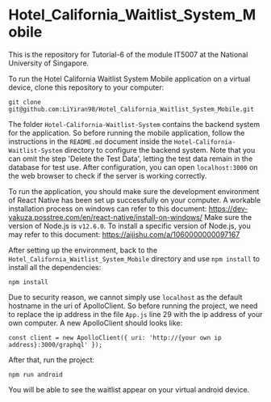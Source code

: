 # Hotel_California_Waitlist_System_Mobile

This is the repository for Tutorial-6 of the module IT5007 at the National University of Singapore.

To run the Hotel California Waitlist System Mobile application on a virtual device, clone this repository to your computer:
```
git clone git@github.com:LiYiran98/Hotel_California_Waitlist_System_Mobile.git
```

The folder `Hotel-California-Waitlist-System` contains the backend system for the application. So before running the mobile application, follow the instructions in the `README.md` document inside the `Hotel-California-Waitlist-System` directory to configure the backend system. Note that you can omit the step 'Delete the Test Data', letting the test data remain in the database for test use. After configuration, you can open `localhost:3000` on the web browser to check if the server is working correctly.

To run the application, you should make sure the development environment of React Native has been set up successfully on your computer. A workable installation process on windows can refer to this document: https://dev-yakuza.posstree.com/en/react-native/install-on-windows/ Make sure the version of Node.js is `v12.6.0`. To install a specific version of Node.js, you may refer to this document: https://aijishu.com/a/1060000000097167

After setting up the environment, back to the `Hotel_California_Waitlist_System_Mobile` directory and use `npm install` to install all the dependencies:
```
npm install
```

Due to security reason, we cannot simply use `localhost` as the default hostname in the uri of ApolloClient. So before running the project, we need to replace the ip address in the file `App.js` line 29 with the ip address of your own computer. A new ApolloClient should looks like:
```
const client = new ApolloClient({ uri: 'http://{your own ip address}:3000/graphql' });
```

After that, run the project:
```
npm run android
```
You will be able to see the waitlist appear on your virtual android device.
